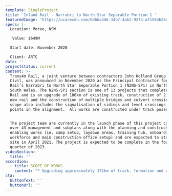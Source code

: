 ```yaml
---
template: SingleProject
title: 'Inland Rail - Narrabri to North Star Separable Portion 1 '
featuredImage: 'https://ucarecdn.com/6dbba4d6-34b7-4ab2-9274-af1594b28ce9/'
specs: |-
  Location: Moree, NSW

   Value: $649M

  Start date: November 2020

  Client: ARTC
date: ''
projectstatus: current
content: >-
  Trans4m Rail, a joint venture between contractors John Holland Group and SEE
  Civil, was announced in November 2020 as the Principal Contractor for Inland
  Rail’s Narrabri to North Star Separable Portion 1 (N2NS-SP1) in North West New
  South Wales. The N2NS-SP1 section is one of 13 projects that complete Inland
  Rail and is an upgrade of 186km of existing track, construction of 2.3km of
  new rail and the construction of multiple bridges and culvert crossings.  The
  scope also includes the signalisation of sidings and level crossings at key
  points in the alignment.  All works are constructed under track possessions.


  The project team are currently in the launch phase of this project completing
  over 43 management and subplans along with the planning and constructing of
  enabling works (ie. camp setup, laydown areas, training hub, onboarding
  workforce and main construction office setup) and are expected to start on
  site in April 2021. The project is expected to be complete in the fourth
  quarter of 2023.
videoSection:
  title: ''
accordion:
  - title: SCOPE OF WORKS
    content: "* Upgrading approximately 171km of track, formation and waterway crossings within the existing Rail Corridor\r\n* Improving the existing horizontal alignment with curve easing at various locations to provide the maximum operational efficiency\r\n* Newell Highway dive structure near Bellata\r\n* Constructing five new crossing loops at Bobbiwaa, Waterloo Creek, Tycannah Creek, Coolleearllee and Murgo with associated maintenance sidings\r\n* Renewal / upgrading of existing turnouts on the main line to existing sidings and yards\r\n* Constructing approximately 235 rail culverts and 102 road culvert locations with up to 10,000 culvert components to install\r\n* Two irrigation crossings and eight under-bridges to meet the 30 TAL structural load requirements \r\n* Upgrading, relocating or consolidating 75 level crossings (public, private and pedestrian) on the existing alignment including changing property access and local road networks (local roads and the Newell Highway)\r\n* Utility relocations and impact mitigations at 470 locations\r\n* Ancillary works also including flood immunity works, improving stormwater and drainage, removal of existing assets, establishing or upgrading existing fencing of the Rail Corridor, construction of noise walls, landscape and landform rehabilitation and facilitating works\r\n* Installation and commissioning of all signalling works."
cta:
  buttonText: ''
  buttonUrl: ''
---
```


